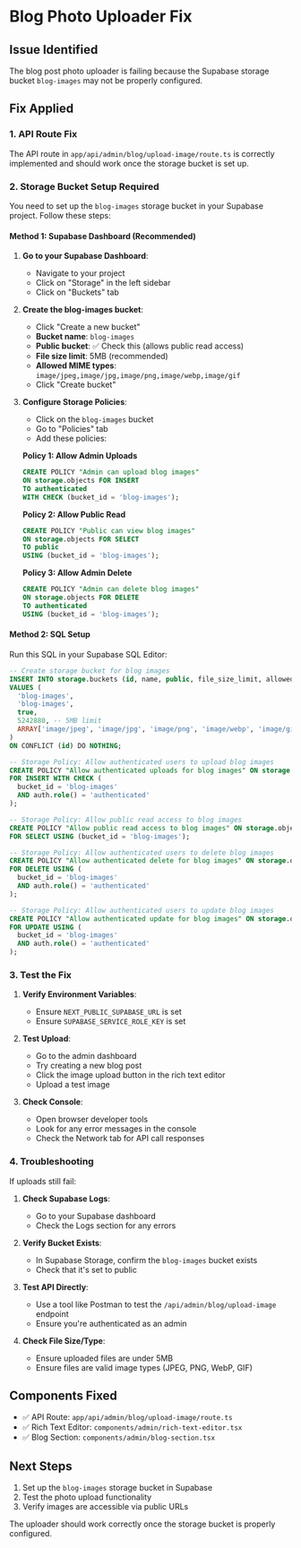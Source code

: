 # Blog Photo Uploader Fix

## Issue Identified

The blog post photo uploader is failing because the Supabase storage bucket `blog-images` may not be properly configured.

## Fix Applied

### 1. API Route Fix
The API route in `app/api/admin/blog/upload-image/route.ts` is correctly implemented and should work once the storage bucket is set up.

### 2. Storage Bucket Setup Required

You need to set up the `blog-images` storage bucket in your Supabase project. Follow these steps:

#### Method 1: Supabase Dashboard (Recommended)

1. **Go to your Supabase Dashboard**:
   - Navigate to your project
   - Click on "Storage" in the left sidebar
   - Click on "Buckets" tab

2. **Create the blog-images bucket**:
   - Click "Create a new bucket"
   - **Bucket name**: `blog-images`
   - **Public bucket**: ✅ Check this (allows public read access)
   - **File size limit**: 5MB (recommended)
   - **Allowed MIME types**: `image/jpeg,image/jpg,image/png,image/webp,image/gif`
   - Click "Create bucket"

3. **Configure Storage Policies**:
   - Click on the `blog-images` bucket
   - Go to "Policies" tab
   - Add these policies:

   **Policy 1: Allow Admin Uploads**
   ```sql
   CREATE POLICY "Admin can upload blog images"
   ON storage.objects FOR INSERT
   TO authenticated
   WITH CHECK (bucket_id = 'blog-images');
   ```

   **Policy 2: Allow Public Read**
   ```sql
   CREATE POLICY "Public can view blog images"
   ON storage.objects FOR SELECT
   TO public
   USING (bucket_id = 'blog-images');
   ```

   **Policy 3: Allow Admin Delete**
   ```sql
   CREATE POLICY "Admin can delete blog images"
   ON storage.objects FOR DELETE
   TO authenticated
   USING (bucket_id = 'blog-images');
   ```

#### Method 2: SQL Setup

Run this SQL in your Supabase SQL Editor:

```sql
-- Create storage bucket for blog images
INSERT INTO storage.buckets (id, name, public, file_size_limit, allowed_mime_types)
VALUES (
  'blog-images',
  'blog-images',
  true,
  5242880, -- 5MB limit
  ARRAY['image/jpeg', 'image/jpg', 'image/png', 'image/webp', 'image/gif']
)
ON CONFLICT (id) DO NOTHING;

-- Storage Policy: Allow authenticated users to upload blog images
CREATE POLICY "Allow authenticated uploads for blog images" ON storage.objects
FOR INSERT WITH CHECK (
  bucket_id = 'blog-images' 
  AND auth.role() = 'authenticated'
);

-- Storage Policy: Allow public read access to blog images
CREATE POLICY "Allow public read access to blog images" ON storage.objects
FOR SELECT USING (bucket_id = 'blog-images');

-- Storage Policy: Allow authenticated users to delete blog images
CREATE POLICY "Allow authenticated delete for blog images" ON storage.objects
FOR DELETE USING (
  bucket_id = 'blog-images' 
  AND auth.role() = 'authenticated'
);

-- Storage Policy: Allow authenticated users to update blog images
CREATE POLICY "Allow authenticated update for blog images" ON storage.objects
FOR UPDATE USING (
  bucket_id = 'blog-images' 
  AND auth.role() = 'authenticated'
);
```

### 3. Test the Fix

1. **Verify Environment Variables**:
   - Ensure `NEXT_PUBLIC_SUPABASE_URL` is set
   - Ensure `SUPABASE_SERVICE_ROLE_KEY` is set

2. **Test Upload**:
   - Go to the admin dashboard
   - Try creating a new blog post
   - Click the image upload button in the rich text editor
   - Upload a test image

3. **Check Console**:
   - Open browser developer tools
   - Look for any error messages in the console
   - Check the Network tab for API call responses

### 4. Troubleshooting

If uploads still fail:

1. **Check Supabase Logs**:
   - Go to your Supabase dashboard
   - Check the Logs section for any errors

2. **Verify Bucket Exists**:
   - In Supabase Storage, confirm the `blog-images` bucket exists
   - Check that it's set to public

3. **Test API Directly**:
   - Use a tool like Postman to test the `/api/admin/blog/upload-image` endpoint
   - Ensure you're authenticated as an admin

4. **Check File Size/Type**:
   - Ensure uploaded files are under 5MB
   - Ensure files are valid image types (JPEG, PNG, WebP, GIF)

## Components Fixed

- ✅ API Route: `app/api/admin/blog/upload-image/route.ts`
- ✅ Rich Text Editor: `components/admin/rich-text-editor.tsx`
- ✅ Blog Section: `components/admin/blog-section.tsx`

## Next Steps

1. Set up the `blog-images` storage bucket in Supabase
2. Test the photo upload functionality
3. Verify images are accessible via public URLs

The uploader should work correctly once the storage bucket is properly configured.
